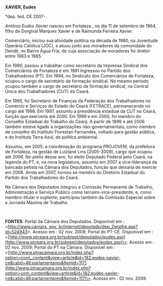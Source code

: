**XAVIER, Eudes**

\*dep. fed. CE 2007-.        

*Antônio Eudes Xavier* nasceu em Fortaleza , no dia 11 de setembro de
1964, filho de Dorgival Marques Xavier e de Raimunda Ferreira Xavier.

Comerciário, iniciou sua atividade politica na década de 1980, na
Juventude Operária Católica (JOC), e atuou junto aos moradores da
comunidade do Dendê, no Bairro Água Fria, de cuja associação de
moradores foi diretor entre 1983 e 1985.

Em 1990, passou a trabalhar como secretário da Imprensa Sindical dos
Comerciários de Fortaleza e em 1991 ingressou no Partido dos
Trabalhadores (PT). Em 1994, no Sindicato dos Comerciários de Fortaleza,
ocupou o cargo de secretário de formação sindical. No mesmo período
ocupou também o cargo de secretário de formação sindical, na Central
Única dos Trabalhadores (CUT) do Ceará.

Em 1995, foi Secretário de Finanças da Federação dos Trabalhadores no
Comércio e Serviços do Estado do Ceará (FETRACE), permanecendo no cargo
até 1998. Em 1997, assumiu a presidência estadual da CUT no Ceará, 
função que exerceria até 2000. Em 1999 e em 2000, foi membro do Conselho
Estadual do Trabalho do Ceará. A partir de 1999 e até 2006 também esteve
ligado a organizações não-governamentais, como membro de conselho do
Instituto Florestan Fernandes, voltado para gestão pública, e do
Instituto Terra Azul, de política ambiental.

Assumiu, em 2005, a coordenação do programa PROJOVEM, da prefeitura de
Fortaleza, na gestão de Luiziane Lins (2005-2009), cargo que ocupou até
2006. No pleito desse ano, foi eleito Deputado Federal pelo Ceará, na
legenda do PT, e, na nova legislatura, assumiu em 2007 a vice-liderança
da bancada petista na Câmara dos Deputados, função que deixaria de
exercer em 2008. Ainda em 2007, tornou-se membro do Diretório Estadual
do Partido dos Trabalhadores do Ceará.

Na Câmara dos Deputados integrou a Comissão Permanente de Trabalho,
Administração e Serviço Público como terceiro-vice-presidente, e, como
membro-titular e suplente, participou também da Comissão Especial sobre
a Jornada Máxima de Trabalho.

 

**FONTES**: Portal da Câmara dos Deputados. Disponível em :
\<[http://www.camara. gov.
br/internet/deputado/dep\_Detalhe.asp?id=524943](http://www.camara.%20gov.%20br/internet/deputado/dep_Detalhe.asp?id=524943)\>.
Acesso em : 02 nov. 2009; Portal do PT-CE. Disponível em :
\<[http://www.ptceara.org.br/sobrept/deputados/eudes.asp](http://www.ptceara.org.br/sobrept/deputados/eudes.asp)\>.
Acesso em : 02 nov. 2009; Portal do PT na Câmara. Disponível em :
\<[http://www.ptnacamara.org.br/index.php?option=com\_content&view=article&id=182:eudes-xavier-ce&catid=48:parlamentares&Itemid=117](http://www.ptnacamara.org.br/index.php?option=com_content&view=article&id=182:eudes-xavier-ce&catid=48:parlamentares&Itemid=117)\>.
Acesso em : 02 nov. 2009.

 

 

 
